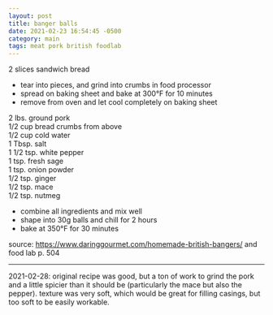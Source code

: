 ```yaml
---
layout: post
title: banger balls
date: 2021-02-23 16:54:45 -0500
category: main
tags: meat pork british foodlab
---
```


2 slices sandwich bread  
* tear into pieces, and grind into crumbs in food processor
* spread on baking sheet and bake at 300°F for 10 minutes
* remove from oven and let cool completely on baking sheet

2 lbs. ground pork  
1/2 cup bread crumbs from above  
1/2 cup cold water  
1 Tbsp. salt  
1 1/2 tsp. white pepper  
1 tsp. fresh sage  
1 tsp. onion powder  
1/2 tsp. ginger  
1/2 tsp. mace  
1/2 tsp. nutmeg  
* combine all ingredients and mix well
* shape into 30g balls and chill for 2 hours
* bake at 350°F for 30 minutes

source: <https://www.daringgourmet.com/homemade-british-bangers/> and food lab p. 504

---

2021-02-28: original recipe was good, but a ton of work to grind the pork and a little spicier than
it should be (particularly the mace but also the pepper). texture was very soft, which would be
great for filling casings, but too soft to be easily workable.
